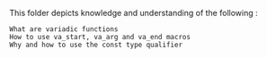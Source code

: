 This folder depicts knowledge and understanding of the following :

    What are variadic functions
    How to use va_start, va_arg and va_end macros
    Why and how to use the const type qualifier
